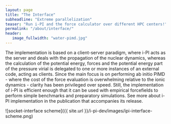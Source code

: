 ```yaml
---
layout: page
title: "The Interface"
subheadline: "Extreme parallelization"
teaser: "Run i-PI and the force calculator over different HPC centers!"
permalink: "/about/interface/"
header:
   image_fullwidth: "water-pimd.jpg"
---
```


The implementation is based on a client-server paradigm, where i-PI
acts as the server and deals with the propagation of the nuclear
dynamics, whereas the calculation of the potential energy, forces and
the potential energy part of the pressure virial is delegated to one
or more instances of an external code, acting as clients. Since the
main focus is on performing ab initio PIMD - where the cost of the
force evaluation is overwhelming relative to the ionic dynamics -
clarity has been privileged over speed. Still, the implementation of
i-PI is efficient enough that it can be used with empirical
forcefields to perform simple benchmarks and preparatory
simulations. See more about i-PI implementation in the publication
that accompanies its release.

![socket-interface scheme]({{ site.url }}/i-pi-dev/images/ipi-interface-scheme.png)
